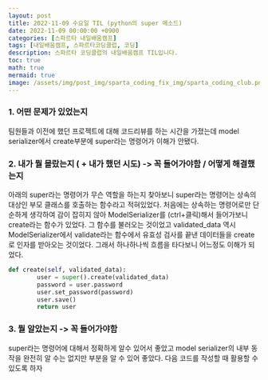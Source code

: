 ```yaml
---
layout: post
title: 2022-11-09 수요일 TIL (python의 super 메소드)
date: 2022-11-09 00:00:00 +0900
categories: [스파르타 내일배움캠프]
tags: [내일배움캠프, 스파르타코딩클럽, 코딩]
description: 스파르타 코딩클럽의 내일배움캠프 TIL입니다.
toc: true
math: true
mermaid: true
image: /assets/img/post_img/sparta_coding_fix_img/sparta_coding_club.png
---
```

### 1. 어떤 문제가 있었는지

팀원들과 이전에 했던 프로젝트에 대해 코드리뷰를 하는 시간을 가졌는데 model serializer에서 create부분에 super라는 명령어가 이해가 안됐다.

### 2. 내가 뭘 몰랐는지 ( + 내가 했던 시도) -> 꼭 들어가야함 / 어떻게 해결했는지

아래의 super라는 명령어가 무슨 역할을 하는지 찾아보니 super라는 명령어는 상속의 대상인 부모 클래스를 호출하는 함수라고 적혀있었다. 처음에는 상속하는 명령어로만 단순하게 생각하여 감이 잡히지 않아  ModelSerializer를 (ctrl+클릭)해서 들어가보니 create라는 함수가 있었다. 그 함수를 불러오는 것이었고 validated_data 역시 ModelSerializer에서 validate라는 함수에서 유효성 검사를 끝낸 데이터들을 create로 인자를 받아오는 것이었다. 그래서 하나하나씩 흐름을 타다보니 어느정도 이해가 되었다. 

```python
def create(self, validated_data):
        user = super().create(validated_data)
        password = user.password
        user.set_password(password)
        user.save()
        return user
```

### 3. 뭘 알았는지 -> 꼭 들어가야함

super라는 명령어에 대해서 정확하게 알수 있어서 좋았고 model serializer의 내부 동작을 완전히 알 수는 없지만 부분을 알 수 있어 좋았다. 다음 코드를 작성할 때 활용할 수 있도록 하자